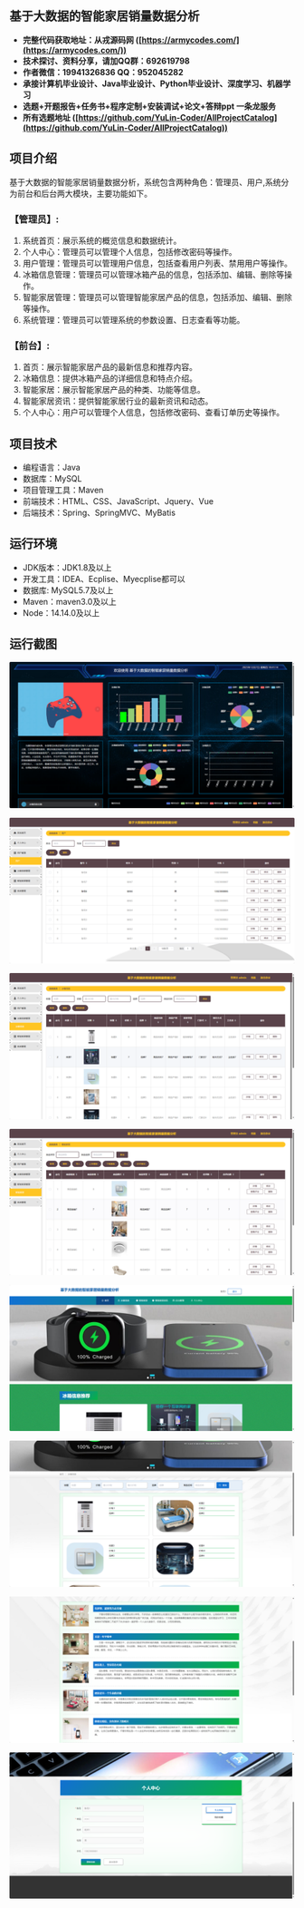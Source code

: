 ## 基于大数据的智能家居销量数据分析

- <b>完整代码获取地址：从戎源码网 ([https://armycodes.com/](https://armycodes.com/))</b>
- <b>技术探讨、资料分享，请加QQ群：692619798</b> 
- <b>作者微信：19941326836  QQ：952045282</b> 
- <b>承接计算机毕业设计、Java毕业设计、Python毕业设计、深度学习、机器学习</b>
- <b>选题+开题报告+任务书+程序定制+安装调试+论文+答辩ppt 一条龙服务</b>
- <b>所有选题地址 ([https://github.com/YuLin-Coder/AllProjectCatalog](https://github.com/YuLin-Coder/AllProjectCatalog)) </b>

## 项目介绍
基于大数据的智能家居销量数据分析，系统包含两种角色：管理员、用户,系统分为前台和后台两大模块，主要功能如下。

### 【管理员】:
1. 系统首页：展示系统的概览信息和数据统计。
2. 个人中心：管理员可以管理个人信息，包括修改密码等操作。
3. 用户管理：管理员可以管理用户信息，包括查看用户列表、禁用用户等操作。
4. 冰箱信息管理：管理员可以管理冰箱产品的信息，包括添加、编辑、删除等操作。
5. 智能家居管理：管理员可以管理智能家居产品的信息，包括添加、编辑、删除等操作。
6. 系统管理：管理员可以管理系统的参数设置、日志查看等功能。

### 【前台】:
1. 首页：展示智能家居产品的最新信息和推荐内容。
2. 冰箱信息：提供冰箱产品的详细信息和特点介绍。
3. 智能家居：展示智能家居产品的种类、功能等信息。
4. 智能家居资讯：提供智能家居行业的最新资讯和动态。
5. 个人中心：用户可以管理个人信息，包括修改密码、查看订单历史等操作。

## 项目技术
- 编程语言：Java
- 数据库：MySQL
- 项目管理工具：Maven
- 前端技术：HTML、CSS、JavaScript、Jquery、Vue
- 后端技术：Spring、SpringMVC、MyBatis

## 运行环境
- JDK版本：JDK1.8及以上
- 开发工具：IDEA、Ecplise、Myecplise都可以
- 数据库: MySQL5.7及以上
- Maven：maven3.0及以上
- Node：14.14.0及以上

## 运行截图
![](screenshot/1.png)

![](screenshot/2.png)

![](screenshot/3.png)

![](screenshot/4.png)

![](screenshot/5.png)

![](screenshot/6.png)

![](screenshot/7.png)

![](screenshot/8.png)
